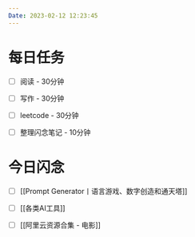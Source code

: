 ```yaml
---
Date: 2023-02-12 12:23:45
---
```


# 每日任务
- [ ] 阅读 - 30分钟
- [ ] 写作 - 30分钟
- [ ] leetcode - 30分钟
- [ ] 整理闪念笔记 - 10分钟


# 今日闪念
- [ ] [[Prompt Generator丨语言游戏、数字创造和通天塔]]
- [ ] [[各类AI工具]]
- [ ] [[阿里云资源合集 - 电影]]



